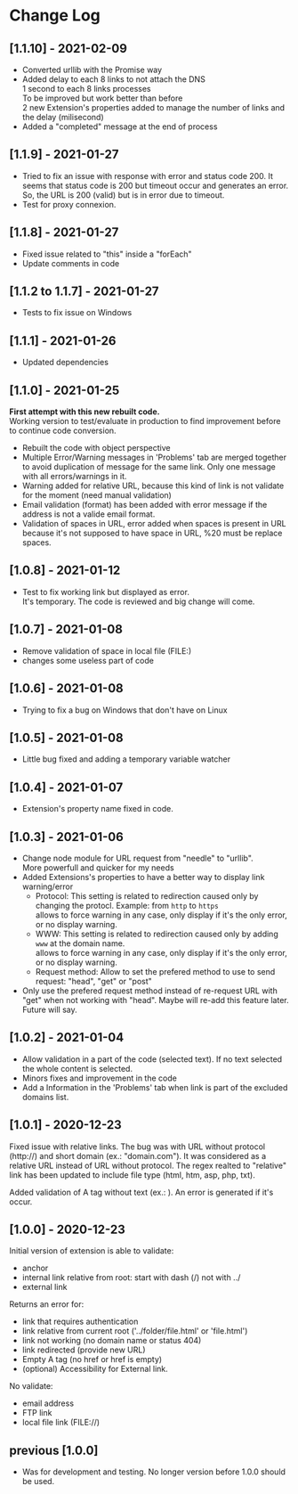 # Change Log

## [1.1.10] - 2021-02-09
+ Converted urllib with the Promise way
+ Added delay to each 8 links to not attach the DNS <br>
  1 second to each 8 links processes<br>
  To be improved but work better than before<br>
  2 new Extension's properties added to manage the number of links and the delay (milisecond)
+ Added a "completed" message at the end of process




## [1.1.9] - 2021-01-27
+ Tried to fix an issue with response with error and status code 200. It seems that status code is 200 but timeout occur and generates an error. So, the URL is 200 (valid) but is in error due to timeout.
+ Test for proxy connexion.

## [1.1.8] - 2021-01-27
+ Fixed issue related to "this" inside a "forEach"
+ Update comments in code

## [1.1.2 to 1.1.7] - 2021-01-27
+ Tests to fix issue on Windows

## [1.1.1] - 2021-01-26
+ Updated dependencies

## [1.1.0] - 2021-01-25
**First attempt with this new rebuilt code.**<br>
Working version to test/evaluate in production to find improvement before to continue code conversion.
+ Rebuilt the code with object perspective
+ Multiple Error/Warning messages in 'Problems' tab are merged together to avoid duplication of message for the same link. Only one message with all errors/warnings in it.
+ Warning added for relative URL, because this kind of link is not validate for the moment (need manual validation)
+ Email validation (format) has been added with error message if the address is not a valide email format.
+ Validation of spaces in URL, error added when spaces is present in URL because it's not supposed to have space in URL, %20 must be replace spaces.

## [1.0.8] - 2021-01-12
+ Test to fix working link but displayed as error.<br>
  It's temporary. The code is reviewed and big change will come.

## [1.0.7] - 2021-01-08
+ Remove validation of space in local file (FILE:)
+ changes some useless part of code

## [1.0.6] - 2021-01-08
+ Trying to fix a bug on Windows that don't have on Linux

## [1.0.5] - 2021-01-08
+ Little bug fixed and adding a temporary variable watcher 

## [1.0.4] - 2021-01-07
+ Extension's property name fixed in code.

## [1.0.3] - 2021-01-06
+ Change node module for URL request from "needle" to "urllib".<br />More powerfull and quicker for my needs
+ Added Extensions's properties to have a better way to display link warning/error
  + Protocol: This setting is related to redirection caused only by changing the protocl. Example: from ```http``` to ```https```<br />allows to force warning in any case, only display if it's the only error, or no display warning.
  + WWW: This setting is related to redirection caused only by adding ```www``` at the domain name.<br />allows to force warning in any case, only display if it's the only error, or no display warning.
  + Request method: Allow to set the prefered method to use to send request: "head", "get" or "post"
+ Only use the prefered request method instead of re-request URL with "get" when not working with "head". Maybe will re-add this feature later. Future will say.



## [1.0.2] - 2021-01-04
+ Allow validation in a part of the code (selected text).
  If no text selected the whole content is selected.
+ Minors fixes and improvement in the code
+ Add a Information in the 'Problems' tab when link is part of the excluded domains list.


## [1.0.1] - 2020-12-23
Fixed issue with relative links.
The bug was with URL without protocol (http://) and short domain (ex.: "domain.com"). It was considered as a relative URL instead of URL without protocol.
The regex realted to "relative" link has been updated to include file type (html, htm, asp, php, txt).

Added validation of A tag without text (ex.: <a href="domain.name"></a>).
An error is generated if it's occur.


## [1.0.0] - 2020-12-23
Initial version of extension is able to validate:
+ anchor
+ internal link relative from root: start with dash (/) not with ../
+ external link

Returns an error for:
+ link that requires authentication
+ link relative from current root ('../folder/file.html' or 'file.html')
+ link not working (no domain name or status 404)
+ link redirected (provide new URL)
+ Empty A tag (no href or href is empty)
+ (optional) Accessibility for External link.

No validate:
+ email address
+ FTP link
+ local file link (FILE://)

## previous [1.0.0]
- Was for development and testing. No longer version before 1.0.0 should be used.
